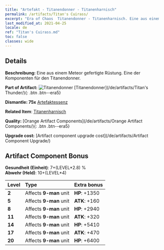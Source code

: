 ```yaml
---
title: "Artefakt - Titanendonner - Titanenharnisch"
permalink: /artifacts/Titan's Cuirass/
excerpt: "Era of Chaos  Titanendonner - Titanenharnisch. Eine aus einem Meteor gefertigte Rüstung. Eine der Komponenten für den Titanendonner."
last_modified_at: 2021-04-25
locale: de
ref: "Titan's Cuirass.md"
toc: false
classes: wide
---
```




## Details

 **Beschreibung:** Eine aus einem Meteor gefertigte Rüstung. Eine der Komponenten für den Titanendonner.

 **Part of Artifact:** ![Titanendonner](/images/t/icon_artifact_42.png) [Titanendonner](/de/artifacts/Titan's Thunder/){: .btn .btn--era5}

 **Dismantle: 75x** [Artefaktessenz](/ItemsDE/con_905/)

 **Related Item**: [Titanenharnisch](/ItemsDE/art_159/)

 **Quality:** [Orange Artifact Components](/de/artifacts/Orange Artifact Components/){: .btn .btn--era5}

 **Upgrade cost:** [Artifact component upgrade cost](/de/artifacts/Artifact Component Upgrade/)

## Artifact Component Bonus

  **Gesundheit (Einheit)**: 7+(LEVEL\*2.8) %<br/>**Abwehr (Held)**: 10+(LEVEL\*4)

  |  Level  | Type |    Extra bonus  | 
  |:--------|:-----|:----------------| 
  | **2** | Affects **9-man** unit | **HP**: +1350 | 
  | **5** | Affects **9-man** unit | **ATK**: +160 | 
  | **8** | Affects **9-man** unit | **HP**: +2940 | 
  | **11** | Affects **9-man** unit | **ATK**: +320 | 
  | **14** | Affects **9-man** unit | **HP**: +5410 | 
  | **17** | Affects **9-man** unit | **ATK**: +470 | 
  | **20** | Affects **9-man** unit | **HP**: +6400 | 
